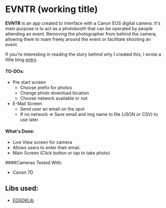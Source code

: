 # EVNTR (working title)

**EVNTR** is an app created to interface with a Canon EOS digital camera. 
It's main purpose is to act as a photobooth that can be operated by people attending an event.
Removing the photographer from behind the camera, allowing them to roam freely around the event or facilitate shooting an event.

If you're interesting in reading the story behind why I created this, I wrote a little blog [entry](http://www.alexcaza.com/blog/2015/10/03/evntr-a-photobooth-software-for-canon-cameras/).

#### TO-DOs:
- Pre start screen
    - Choose prefix for photos
	- Change photo download location
	- Choose network available or not
- E-Mail Screen
	- Send user an email on the spot
	- If no network => Save email and img name to file (JSON or CSV) to use later.

#### What's Done:
- Live View screen for camera
- Allows users to enter their email.
- Main Screen (Click button or tap to take photo)

####Cameras Tested With:
- Canon 7D

## Libs used:
- [EDSDKLib](http://www.codeproject.com/Articles/688276/Canon-EDSDK-Tutorial-in-Csharp)